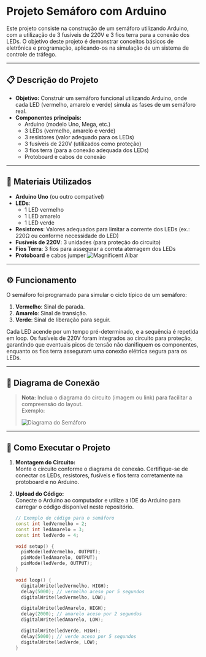 # Projeto Semáforo com Arduino

Este projeto consiste na construção de um semáforo utilizando Arduino, com a utilização de 3 fusíveis de 220V e 3 fios terra para a conexão dos LEDs. O objetivo deste projeto é demonstrar conceitos básicos de eletrônica e programação, aplicando-os na simulação de um sistema de controle de tráfego.

---

## 📋 Descrição do Projeto

- **Objetivo:** Construir um semáforo funcional utilizando Arduino, onde cada LED (vermelho, amarelo e verde) simula as fases de um semáforo real.
- **Componentes principais:**
  - Arduino (modelo Uno, Mega, etc.)
  - 3 LEDs (vermelho, amarelo e verde)
  - 3 resistores (valor adequado para os LEDs)
  - 3 fusíveis de 220V (utilizados como proteção)
  - 3 fios terra (para a conexão adequada dos LEDs)
  - Protoboard e cabos de conexão

---

## 🔧 Materiais Utilizados

- **Arduino Uno** (ou outro compatível)
- **LEDs**:
  - 1 LED vermelho
  - 1 LED amarelo
  - 1 LED verde
- **Resistores**: Valores adequados para limitar a corrente dos LEDs (ex.: 220Ω ou conforme necessidade do LED)
- **Fusíveis de 220V**: 3 unidades (para proteção do circuito)
- **Fios Terra**: 3 fios para assegurar a correta aterragem dos LEDs
- **Protoboard** e cabos jumper
![Magnificent Albar](https://github.com/user-attachments/assets/465e1fa7-4f4d-4bd6-aa60-bbb70780ec50)

---

## ⚙️ Funcionamento

O semáforo foi programado para simular o ciclo típico de um semáforo:
1. **Vermelho**: Sinal de parada.
2. **Amarelo**: Sinal de transição.
3. **Verde**: Sinal de liberação para seguir.

Cada LED acende por um tempo pré-determinado, e a sequência é repetida em loop. Os fusíveis de 220V foram integrados ao circuito para proteção, garantindo que eventuais picos de tensão não danifiquem os componentes, enquanto os fios terra asseguram uma conexão elétrica segura para os LEDs.

---

## 📄 Diagrama de Conexão

> **Nota:** Inclua o diagrama do circuito (imagem ou link) para facilitar a compreensão do layout.  
> Exemplo:
> 
> ![Diagrama do Semáforo](link_para_o_diagrama)

---

## 🚀 Como Executar o Projeto

1. **Montagem do Circuito:**  
   Monte o circuito conforme o diagrama de conexão. Certifique-se de conectar os LEDs, resistores, fusíveis e fios terra corretamente na protoboard e no Arduino.

2. **Upload do Código:**  
   Conecte o Arduino ao computador e utilize a IDE do Arduino para carregar o código disponível neste repositório.  
   ```cpp
   // Exemplo de código para o semáforo
   const int ledVermelho = 2;
   const int ledAmarelo = 3;
   const int ledVerde = 4;

   void setup() {
     pinMode(ledVermelho, OUTPUT);
     pinMode(ledAmarelo, OUTPUT);
     pinMode(ledVerde, OUTPUT);
   }

   void loop() {
     digitalWrite(ledVermelho, HIGH);
     delay(5000); // vermelho aceso por 5 segundos
     digitalWrite(ledVermelho, LOW);

     digitalWrite(ledAmarelo, HIGH);
     delay(2000); // amarelo aceso por 2 segundos
     digitalWrite(ledAmarelo, LOW);

     digitalWrite(ledVerde, HIGH);
     delay(5000); // verde aceso por 5 segundos
     digitalWrite(ledVerde, LOW);
   }
